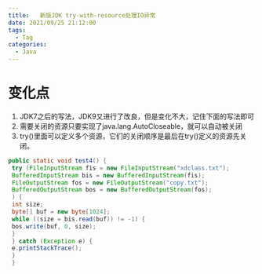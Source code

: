 ```yaml
---
title:   新版JDK try-with-resource处理IO异常
date: 2021/09/25 21:12:00
tags:
  - Tag
categories:
  - Java
---
```


# 变化点
1. JDK7之后的写法，JDK9⼜进⾏了改良，但是变化不⼤，记住下⾯的写法即可
2. 需要关闭的资源只要实现了java.lang.AutoCloseable，就可以⾃动被关闭
3. try()⾥⾯可以定义多个资源，它们的关闭顺序是最后在try()定义的资源先关闭。

```java
public static void test4() {
 try (FileInputStream fis = new FileInputStream("xdclass.txt");
 BufferedInputStream bis = new BufferedInputStream(fis);
 FileOutputStream fos = new FileOutputStream("copy.txt");
 BufferedOutputStream bos = new BufferedOutputStream(fos);
 ) {
 int size;
 byte[] buf = new byte[1024];
 while ((size = bis.read(buf)) != -1) {
 bos.write(buf, 0, size);
 }
 } catch (Exception e) {
 e.printStackTrace();
 }
 }
 ```